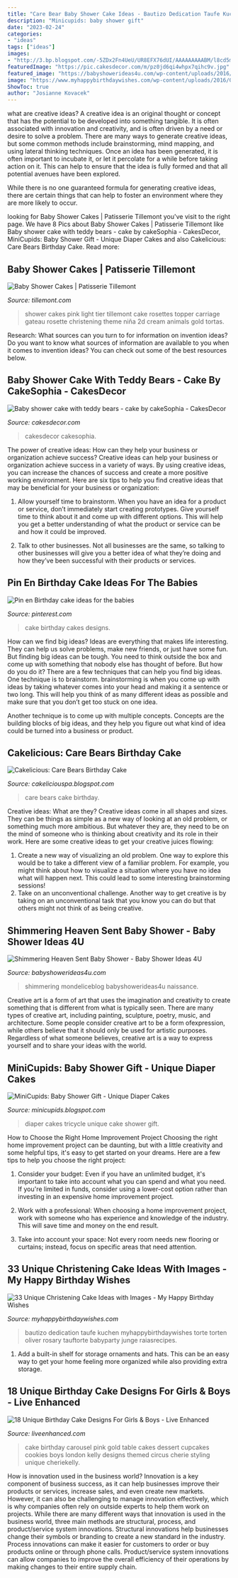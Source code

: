 ```yaml
---
title: "Care Bear Baby Shower Cake Ideas - Bautizo Dedication Taufe Kuchen Myhappybirthdaywishes Torte Torten Oliver Rosary Tauftorte Babyparty Junge Raiasrecipes"
description: "Minicupids: baby shower gift"
date: "2023-02-24"
categories:
- "ideas"
tags: ["ideas"]
images:
- "http://3.bp.blogspot.com/-5ZDx2Fn4UeU/UR8EFX76dUI/AAAAAAAAABM/l8cd5m8WQY0/s1600/IMG_0487.JPG"
featuredImage: "https://pic.cakesdecor.com/m/pz0jd6qi4whpx7qihc9v.jpg"
featured_image: "https://babyshowerideas4u.com/wp-content/uploads/2016/08/Shimmering-Heaven-Sent-Baby-Shower-Treat-Table.jpg"
image: "https://www.myhappybirthdaywishes.com/wp-content/uploads/2016/09/stars-and-bear-cupcakes-christening-cakes-for-boys.jpg"
ShowToc: true
author: "Josianne Kovacek"
---
```



what are creative ideas?
A creative idea is an original thought or concept that has the potential to be developed into something tangible. It is often associated with innovation and creativity, and is often driven by a need or desire to solve a problem.
There are many ways to generate creative ideas, but some common methods include brainstorming, mind mapping, and using lateral thinking techniques. Once an idea has been generated, it is often important to incubate it, or let it percolate for a while before taking action on it. This can help to ensure that the idea is fully formed and that all potential avenues have been explored.

While there is no one guaranteed formula for generating creative ideas, there are certain things that can help to foster an environment where they are more likely to occur.

	

		
looking for Baby Shower Cakes | Patisserie Tillemont you've visit to the right page. We have 8 Pics about Baby Shower Cakes | Patisserie Tillemont like Baby shower cake with teddy bears - cake by cakeSophia - CakesDecor, MiniCupids: Baby Shower Gift - Unique Diaper Cakes and also Cakelicious: Care Bears Birthday Cake. Read more:
		
    
## Baby Shower Cakes | Patisserie Tillemont

<img loading=lazy src="http://www.tillemont.com/wp-content/uploads/photo-gallery-plugin/photo-gallery/import/baby_shower_cakes-light_pink_rosettes.jpg" onerror="this.onerror=null;this.src='https://tse4.mm.bing.net/th?id=OIP.IzfcO9_95KznK9TGjo2CkQHaLG&amp;pid=15.1';" alt="Baby Shower Cakes | Patisserie Tillemont">

_Source: tillemont.com_

>shower cakes pink light tier tillemont cake rosettes topper carriage gateau rosette christening theme niña 2d cream animals gold tortas. 

	

Research: What sources can you turn to for information on invention ideas?
Do you want to know what sources of information are available to you when it comes to invention ideas? You can check out some of the best resources below.

    
## Baby Shower Cake With Teddy Bears - Cake By CakeSophia - CakesDecor

<img loading=lazy src="https://pic.cakesdecor.com/m/pz0jd6qi4whpx7qihc9v.jpg" onerror="this.onerror=null;this.src='https://tse1.mm.bing.net/th?id=OIP.8MdUhXJV7dDtqbDCpgLVewHaL7&amp;pid=15.1';" alt="Baby shower cake with teddy bears - cake by cakeSophia - CakesDecor">

_Source: cakesdecor.com_

>cakesdecor cakesophia. 

	

The power of creative ideas: How can they help your business or organization achieve success?
Creative ideas can help your business or organization achieve success in a variety of ways. By using creative ideas, you can increase the chances of success and create a more positive working environment. Here are six tips to help you find creative ideas that may be beneficial for your business or organization:
1. Allow yourself time to brainstorm. When you have an idea for a product or service, don’t immediately start creating prototypes. Give yourself time to think about it and come up with different options. This will help you get a better understanding of what the product or service can be and how it could be improved.

2. Talk to other businesses. Not all businesses are the same, so talking to other businesses will give you a better idea of what they’re doing and how they’ve been successful with their products or services.

    
## Pin En Birthday Cake Ideas For The Babies

<img loading=lazy src="https://i.pinimg.com/736x/04/24/c1/0424c1dba9926931744cf4e82358acfc---birthday-cakes-birthday-cake-designs.jpg" onerror="this.onerror=null;this.src='https://tse1.mm.bing.net/th?id=OIP.-KMrQf5e4gOFfaRKKqwnHAHaLH&amp;pid=15.1';" alt="Pin en Birthday cake ideas for the babies">

_Source: pinterest.com_

>cake birthday cakes designs. 

	

How can we find big ideas?
Ideas are everything that makes life interesting. They can help us solve problems, make new friends, or just have some fun. But finding big ideas can be tough. You need to think outside the box and come up with something that nobody else has thought of before. But how do you do it? There are a few techniques that can help you find big ideas. 
One technique is to brainstorm. brainstorming is when you come up with ideas by taking whatever comes into your head and making it a sentence or two long. This will help you think of as many different ideas as possible and make sure that you don’t get too stuck on one idea. 

Another technique is to come up with multiple concepts. Concepts are the building blocks of big ideas, and they help you figure out what kind of idea could be turned into a business or product.

    
## Cakelicious: Care Bears Birthday Cake

<img loading=lazy src="http://4.bp.blogspot.com/_WX8XfYz6yhA/TOdV5JLi54I/AAAAAAAAAVE/v3ru10v1ios/s1600/IMG_3807.JPG" onerror="this.onerror=null;this.src='https://tse2.mm.bing.net/th?id=OIP.h8mPrXPNDXtmuyRVFg2OlQHaLG&amp;pid=15.1';" alt="Cakelicious: Care Bears Birthday Cake">

_Source: cakeliciouspa.blogspot.com_

>care bears cake birthday. 

	

Creative ideas: What are they?
Creative ideas come in all shapes and sizes. They can be things as simple as a new way of looking at an old problem, or something much more ambitious. But whatever they are, they need to be on the mind of someone who is thinking about creativity and its role in their work. Here are some creative ideas to get your creative juices flowing: 
1) Create a new way of visualizing an old problem. One way to explore this would be to take a different view of a familiar problem. For example, you might think about how to visualize a situation where you have no idea what will happen next. This could lead to some interesting brainstorming sessions! 
2) Take on an unconventional challenge. Another way to get creative is by taking on an unconventional task that you know you can do but that others might not think of as being creative.

    
## Shimmering Heaven Sent Baby Shower - Baby Shower Ideas 4U

<img loading=lazy src="https://babyshowerideas4u.com/wp-content/uploads/2016/08/Shimmering-Heaven-Sent-Baby-Shower-Treat-Table.jpg" onerror="this.onerror=null;this.src='https://tse3.mm.bing.net/th?id=OIP.X05TTmRLN-ju9UM65fgZuQHaKX&amp;pid=15.1';" alt="Shimmering Heaven Sent Baby Shower - Baby Shower Ideas 4U">

_Source: babyshowerideas4u.com_

>shimmering mondeliceblog babyshowerideas4u naissance. 

	

Creative art is a form of art that uses the imagination and creativity to create something that is different from what is typically seen. There are many types of creative art, including painting, sculpture, poetry, music, and architecture. Some people consider creative art to be a form ofexpression, while others believe that it should only be used for artistic purposes. Regardless of what someone believes, creative art is a way to express yourself and to share your ideas with the world.

    
## MiniCupids: Baby Shower Gift - Unique Diaper Cakes

<img loading=lazy src="http://3.bp.blogspot.com/-5ZDx2Fn4UeU/UR8EFX76dUI/AAAAAAAAABM/l8cd5m8WQY0/s1600/IMG_0487.JPG" onerror="this.onerror=null;this.src='https://tse2.mm.bing.net/th?id=OIP.kSe0LdCaSnsZmigLUbIvFQHaLH&amp;pid=15.1';" alt="MiniCupids: Baby Shower Gift - Unique Diaper Cakes">

_Source: minicupids.blogspot.com_

>diaper cakes tricycle unique cake shower gift. 

	

How to Choose the Right Home Improvement Project
Choosing the right home improvement project can be daunting, but with a little creativity and some helpful tips, it's easy to get started on your dreams. Here are a few tips to help you choose the right project:
1. Consider your budget: Even if you have an unlimited budget, it's important to take into account what you can spend and what you need. If you're limited in funds, consider using a lower-cost option rather than investing in an expensive home improvement project.

2. Work with a professional: When choosing a home improvement project, work with someone who has experience and knowledge of the industry. This will save time and money on the end result.

3. Take into account your space: Not every room needs new flooring or curtains; instead, focus on specific areas that need attention.

    
## 33 Unique Christening Cake Ideas With Images - My Happy Birthday Wishes

<img loading=lazy src="https://www.myhappybirthdaywishes.com/wp-content/uploads/2016/09/stars-and-bear-cupcakes-christening-cakes-for-boys.jpg" onerror="this.onerror=null;this.src='https://tse2.mm.bing.net/th?id=OIP.yCRwsPDzmX4ysSMYhCKZlQHaKU&amp;pid=15.1';" alt="33 Unique Christening Cake Ideas with Images - My Happy Birthday Wishes">

_Source: myhappybirthdaywishes.com_

>bautizo dedication taufe kuchen myhappybirthdaywishes torte torten oliver rosary tauftorte babyparty junge raiasrecipes. 

	

1. Add a built-in shelf for storage ornaments and hats. This can be an easy way to get your home feeling more organized while also providing extra storage.

    
## 18 Unique Birthday Cake Designs For Girls &amp; Boys - Live Enhanced

<img loading=lazy src="http://www.liveenhanced.com/wp-content/uploads/2018/02/Carousel-Cakes.jpg" onerror="this.onerror=null;this.src='https://tse1.mm.bing.net/th?id=OIP.6B0jarPkHSw6qY9rVt3FewHaH8&amp;pid=15.1';" alt="18 Unique Birthday Cake Designs For Girls &amp; Boys - Live Enhanced">

_Source: liveenhanced.com_

>cake birthday carousel pink gold table cakes dessert cupcakes cookies boys london kelly designs themed circus cherie styling unique cheriekelly. 

	

How is innovation used in the business world?
Innovation is a key component of business success, as it can help businesses improve their products or services, increase sales, and even create new markets. However, it can also be challenging to manage innovation effectively, which is why companies often rely on outside experts to help them work on projects. 
While there are many different ways that innovation is used in the business world, three main methods are structural, process, and product/service system innovations. Structural innovations help businesses change their symbols or branding to create a new standard in the industry. Process innovations can make it easier for customers to order or buy products online or through phone calls. Product/service system innovations can allow companies to improve the overall efficiency of their operations by making changes to their entire supply chain.

